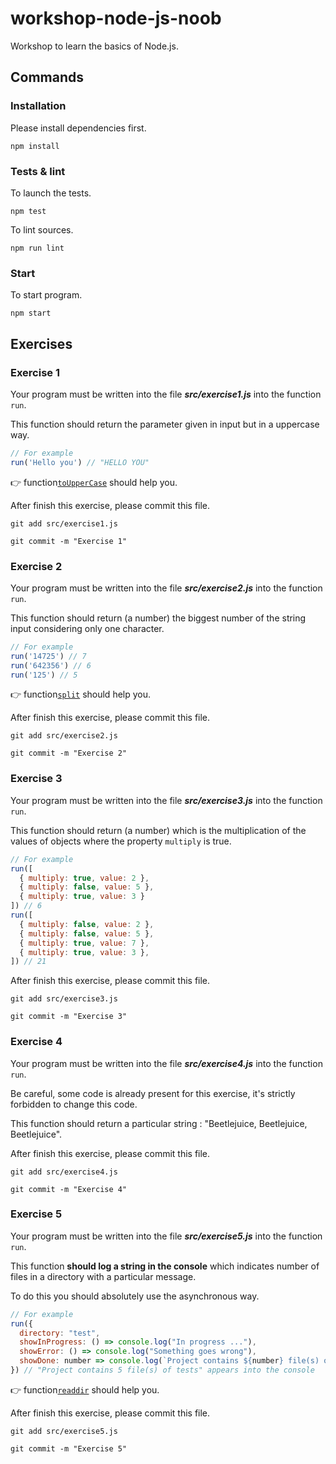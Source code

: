 # workshop-node-js-noob

Workshop to learn the basics of Node.js.

## Commands

### Installation

Please install dependencies first.

	npm install

### Tests & lint

To launch the tests.

	npm test

To lint sources.

	npm run lint

### Start

To start program.

	npm start

## Exercises

### Exercise 1

Your program must be written into the file **_src/exercise1.js_** into the function `run`.

This function should return the parameter given in input but in a uppercase way.

```javascript
// For example
run('Hello you') // "HELLO YOU"
```

:point_right: function[`toUpperCase`](https://developer.mozilla.org/fr/docs/Web/JavaScript/Reference/Objets_globaux/String/toUpperCase) should help you.

After finish this exercise, please commit this file.

	git add src/exercise1.js

	git commit -m "Exercise 1"

### Exercise 2

Your program must be written into the file **_src/exercise2.js_** into the function `run`.

This function should return (a number) the biggest number of the string input considering only one character.

```javascript
// For example
run('14725') // 7
run('642356') // 6
run('125') // 5
```

:point_right: function[`split`](https://developer.mozilla.org/fr/docs/Web/JavaScript/Reference/Objets_globaux/String/split) should help you.

After finish this exercise, please commit this file.

	git add src/exercise2.js

	git commit -m "Exercise 2"

### Exercise 3

Your program must be written into the file **_src/exercise3.js_** into the function `run`.

This function should return (a number) which is the multiplication of the values of objects where the property `multiply` is true.

```javascript
// For example
run([
  { multiply: true, value: 2 },
  { multiply: false, value: 5 },
  { multiply: true, value: 3 }
]) // 6
run([
  { multiply: false, value: 2 },
  { multiply: false, value: 5 },
  { multiply: true, value: 7 },
  { multiply: true, value: 3 },
]) // 21
```

After finish this exercise, please commit this file.

	git add src/exercise3.js

	git commit -m "Exercise 3"

### Exercise 4

Your program must be written into the file **_src/exercise4.js_** into the function `run`.

Be careful, some code is already present for this exercise, it's strictly forbidden to change this code.

This function should return a particular string : "Beetlejuice, Beetlejuice, Beetlejuice".

After finish this exercise, please commit this file.

	git add src/exercise4.js

	git commit -m "Exercise 4"

### Exercise 5

Your program must be written into the file **_src/exercise5.js_** into the function `run`.

This function **should log a string in the console** which indicates number of files in a directory with a particular message.

To do this you should absolutely use the asynchronous way.

```javascript
// For example
run({
  directory: "test",
  showInProgress: () => console.log("In progress ..."),
  showError: () => console.log("Something goes wrong"),
  showDone: number => console.log(`Project contains ${number} file(s) of tests`)
}) // "Project contains 5 file(s) of tests" appears into the console
```

:point_right: function[`readdir`](https://nodejs.org/api/fs.html#fs_fs_readdir_path_options_callback) should help you.

After finish this exercise, please commit this file.

	git add src/exercise5.js

	git commit -m "Exercise 5"
